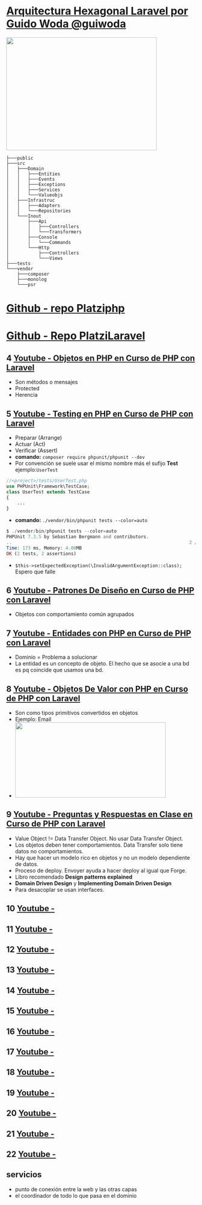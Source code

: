 # [Arquitectura Hexagonal Laravel por Guido Woda @guiwoda](https://www.youtube.com/watch?v=mOKh7n_Ycgk&index=1&list=PLHseQfu4Nn9fHNcLfF_ZP6noF24xtMtAf)

<img src="https://trello-attachments.s3.amazonaws.com/5b014dcaf4507eacfc1b4540/5b868426d6835a7f513bca60/c93707afa1dbc8c95f7fe605fdd88b9c/image.png" 
height="300" width="400"/>

```ssh
├───public
├───src
│   ├───Domain
│   │   ├───Entities
│   │   ├───Events
│   │   ├───Exceptions
│   │   ├───Services
│   │   └───Valueobjs
│   ├───Infrastruc
│   │   ├───Adapters
│   │   └───Repositories
│   └───Inout
│       ├───Api
│       │   ├───Controllers
│       │   └───Transformers
│       ├───Console
│       │   └───Commands
│       └───Http
│           ├───Controllers
│           └───Views
├───tests
└───vendor
    ├───composer
    ├───monolog
    └───psr
```

# [Github - repo Platziphp](https://github.com/platzi/platziphp)
# [Github - Repo PlatziLaravel](https://github.com/platzi/platzilaravel)

## 4 [Youtube - Objetos en PHP en Curso de PHP con Laravel](https://www.youtube.com/watch?v=B7cmT86TIag&list=PLHseQfu4Nn9fHNcLfF_ZP6noF24xtMtAf&index=3)
- Son métodos o mensajes
- Protected 
- Herencia

## 5 [Youtube - Testing en PHP en Curso de PHP con Laravel](https://youtu.be/ZDEQQFx6HI4?list=PLHseQfu4Nn9fHNcLfF_ZP6noF24xtMtAf&t=9)
- Preparar (Arrange)
- Actuar (Act)
- Verificar (Assert)
- **comando:** `composer require phpunit/phpunit --dev`
- Por convención se suele usar el mismo nombre más el sufijo **Test** ejemplo:`UserTest`
```php
//<project>/tests/UserTest.php
use PHPUnit\Framework\TestCase;
class UserTest extends TestCase
{
    ...
}
```
- **comando:** `./vendor/bin/phpunit tests --color=auto`
```php
$ ./vendor/bin/phpunit tests --color=auto
PHPUnit 7.3.5 by Sebastian Bergmann and contributors.
..                                                                  2 / 2 (100%)
Time: 173 ms, Memory: 4.00MB
OK (2 tests, 2 assertions)
```
- `$this->setExpectedException(\InvalidArgumentException::class);` Espero que falle 

## 6 [Youtube - Patrones De Diseño en Curso de PHP con Laravel](https://www.youtube.com/watch?v=J40LZad7GFg&index=5&list=PLHseQfu4Nn9fHNcLfF_ZP6noF24xtMtAf)
- Objetos con comportamiento común agrupados

## 7 [Youtube - Entidades con PHP en Curso de PHP con Laravel](https://www.youtube.com/watch?v=T-YdDdMulog&index=6&list=PLHseQfu4Nn9fHNcLfF_ZP6noF24xtMtAf)
- Dominio = Problema a solucionar
- La entidad es un concepto de objeto. El hecho que se asocie a una bd es pq coincide que usamos una bd.

## 8 [Youtube - Objetos De Valor con PHP en Curso de PHP con Laravel](https://www.youtube.com/watch?v=3mQZXrD2XCI&index=7&list=PLHseQfu4Nn9fHNcLfF_ZP6noF24xtMtAf)
- Son como tipos primitivos convertidos en objetos
- Ejemplo: Email
- <img src="https://trello-attachments.s3.amazonaws.com/5b8bf24a217c8e0d0c69973e/600x312/48515ecc512439755541b0e1bf4dce96/image.png" height="200" width="400" />

## 9 [Youtube - Preguntas y Respuestas en Clase en Curso de PHP con Laravel](https://www.youtube.com/watch?v=toF3ZL8C-nU&index=8&list=PLHseQfu4Nn9fHNcLfF_ZP6noF24xtMtAf)
- Value Object != Data Transfer Object. No usar Data Transfer Object.
- Los objetos deben tener comportamientos. Data Transfer solo tiene datos no comportamientos.
- Hay que hacer un modelo rico en objetos y no un modelo dependiente de datos.
- Proceso de deploy. Envoyer ayuda a hacer deploy al igual que Forge.
- Libro recomendado **Design patterns explained**
- **Domain Driven Design** y **Implementing Domain Driven Design**
- Para desacoplar se usan interfaces.

## 10 [Youtube - ]()
## 11 [Youtube - ]()
## 12 [Youtube - ]()
## 13 [Youtube - ]()
## 14 [Youtube - ]()
## 15 [Youtube - ]()
## 16 [Youtube - ]()
## 17 [Youtube - ]()
## 18 [Youtube - ]()
## 19 [Youtube - ]()
## 20 [Youtube - ]()
## 21 [Youtube - ]()
## 22 [Youtube - ]()



## servicios
- punto de conexión entre la web y las otras capas
- el coordinador de todo lo que pasa en el dominio
